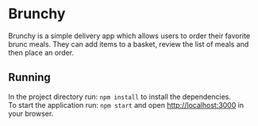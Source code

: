 # Brunchy

Brunchy is a simple delivery app which allows users to order their favorite brunc meals. They can add items to a basket, review the list of meals and then place an order.

## Running

In the project directory run: `npm install` to install the dependencies.  
To start the application run: `npm start` and open [http://localhost:3000](http://localhost:3000) in your browser.
